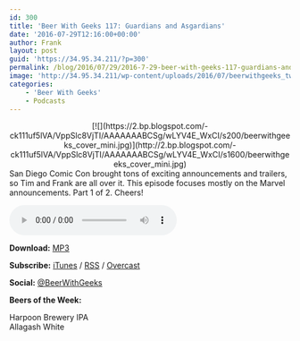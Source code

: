 ```yaml
---
id: 300
title: 'Beer With Geeks 117: Guardians and Asgardians'
date: '2016-07-29T12:16:00+00:00'
author: Frank
layout: post
guid: 'https://34.95.34.211/?p=300'
permalink: /blog/2016/07/29/2016-7-29-beer-with-geeks-117-guardians-and-asgardians/
image: 'http://34.95.34.211/wp-content/uploads/2016/07/beerwithgeeks_twittercard.jpg'
categories:
    - 'Beer With Geeks'
    - Podcasts
---
```


<div class="separator" style="clear: both; text-align: center;">[![](https://2.bp.blogspot.com/-ck111uf5lVA/VppSlc8VjTI/AAAAAAABCSg/wLYV4E_WxCI/s200/beerwithgeeks_cover_mini.jpg)](http://2.bp.blogspot.com/-ck111uf5lVA/VppSlc8VjTI/AAAAAAABCSg/wLYV4E_WxCI/s1600/beerwithgeeks_cover_mini.jpg)</div>San Diego Comic Con brought tons of exciting announcements and trailers, so Tim and Frank are all over it. This episode focuses mostly on the Marvel announcements. Part 1 of 2. Cheers!

<audio controls="controls"><source src="http://www.podtrac.com/pts/redirect.mp3/archive.org/download/BWG117/BWG117.mp3" type="audio/mpeg"></source><embed height="80px" width="100px"></embed> Your browser does not support this audio</audio>

**Download:** [MP3](http://www.podtrac.com/pts/redirect.mp3/archive.org/download/BWG117/BWG117.mp3)  
  
**Subscribe:** [iTunes](https://itunes.apple.com/us/podcast/beer-with-geeks/id910485914?mt=2) / [RSS](http://feeds.feedburner.com/beerwithgeeks) / [Overcast](https://overcast.fm/itunes910485914/beer-with-geeks-a-geek-pop-culture-podcast)  
  
**Social:** [@BeerWithGeeks](https://twitter.com/beerwithgeeks)

**Beers of the Week:**   
  
Harpoon Brewery IPA  
Allagash White

<meta content="San Diego Comic Con brought tons of exciting announcements and trailers, so Tim and Frank are all over it. This episode focuses mostly on the Marvel announcements. Part 1 of 2. Cheers!" name="twitter:description"></meta>  
<meta content="http://i.imgur.com/BJJnxjw.jpg" name="twitter:image"></meta>